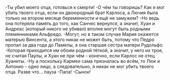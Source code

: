   -Ты убил моего отца, готовься к смерти!
-О чём ты говоришь? Как я мог убить твоего отца, если он двоюродный брат Карлоса, а Лючия была только на втором месяце беременности и ещё не замужем?
-Но ведь она потеряла память до того, как Санчес вернулся, а значит, Хуан и Андреас (который никого не убивал) вполне могут быть родными племянниками Альфредо.
-Могут, но в таком случае Мария окажется матерью Винсента, а этого никак не может быть, потому что Педро пропал за два года до Памелы, а она старшая сестра матери Рудольфо.
-Которая приходится им обоим родной тёткой, а значит, у него их трое, не считая Паулы, и Хуан не при чём - конечно, если Карлос не отец Хуаниты.
-Ну а поскольку Кармен сама призналась во всём, то Люк и Антонио - одно лицо, а следовательно, я никак не мог убить твоего отца. Разве что...
пауза
-Папа!
-Сынок!    